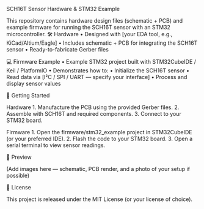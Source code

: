 SCH16T Sensor Hardware & STM32 Example

This repository contains hardware design files (schematic + PCB) and example firmware for running the SCH16T sensor with an STM32 microcontroller.
🛠️ Hardware
	•	Designed with [your EDA tool, e.g., KiCad/Altium/Eagle]
	•	Includes schematic + PCB for integrating the SCH16T sensor
	•	Ready-to-fabricate Gerber files

💻 Firmware Example
	•	Example STM32 project built with STM32CubeIDE / Keil / PlatformIO
	•	Demonstrates how to:
	•	Initialize the SCH16T sensor
	•	Read data via [I²C / SPI / UART — specify your interface]
	•	Process and display sensor values

🚀 Getting Started

Hardware
	1.	Manufacture the PCB using the provided Gerber files.
	2.	Assemble with SCH16T and required components.
	3.	Connect to your STM32 board.

Firmware
	1.	Open the firmware/stm32_example project in STM32CubeIDE (or your preferred IDE).
	2.	Flash the code to your STM32 board.
	3.	Open a serial terminal to view sensor readings.

📸 Preview

(Add images here — schematic, PCB render, and a photo of your setup if possible)

📝 License

This project is released under the MIT License (or your license of choice).
